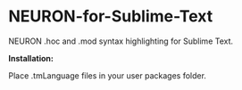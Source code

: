 NEURON-for-Sublime-Text
=======================

NEURON .hoc and .mod syntax highlighting for Sublime Text.

**Installation:**

Place .tmLanguage files in your user packages folder.
